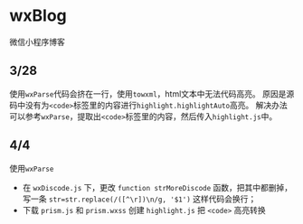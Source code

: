 # wxBlog
微信小程序博客
## 3/28
使用`wxParse`代码会挤在一行，使用`towxml`，html文本中无法代码高亮。
原因是源码中没有为`<code>`标签里的内容进行`highlight.highlightAuto`高亮。
解决办法可以参考`wxParse`，提取出`<code>`标签里的内容，然后传入`highlight.js`中。

## 4/4
使用`wxParse`
- 在 `wxDiscode.js` 下，更改 `function strMoreDiscode` 函数，把其中都删掉，写一条 `str=str.replace(/([^\r])\n/g, '$1')` 
这样代码会换行；
- 下载 `prism.js` 和 `prism.wxss` 创建 `highlight.js` 把 `<code>` 高亮转换
